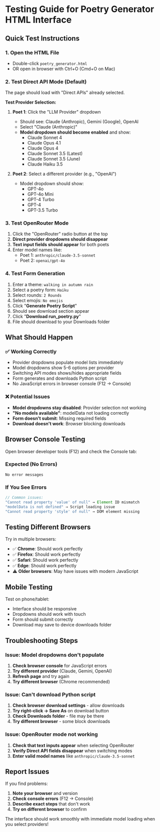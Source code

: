 # Testing Guide for Poetry Generator HTML Interface

## Quick Test Instructions

### 1. Open the HTML File
- Double-click `poetry_generator.html` 
- OR open in browser with Ctrl+O (Cmd+O on Mac)

### 2. Test Direct API Mode (Default)
The page should load with "Direct APIs" already selected.

**Test Provider Selection:**
1. **Poet 1**: Click the "LLM Provider" dropdown
   - Should see: Claude (Anthropic), Gemini (Google), OpenAI
   - Select "Claude (Anthropic)"
   - **Model dropdown should become enabled** and show:
     - Claude Sonnet 4
     - Claude Opus 4.1  
     - Claude Opus 4
     - Claude Sonnet 3.5 (Latest)
     - Claude Sonnet 3.5 (June)
     - Claude Haiku 3.5

2. **Poet 2**: Select a different provider (e.g., "OpenAI")
   - Model dropdown should show:
     - GPT-4o
     - GPT-4o Mini
     - GPT-4 Turbo
     - GPT-4
     - GPT-3.5 Turbo

### 3. Test OpenRouter Mode
1. Click the "OpenRouter" radio button at the top
2. **Direct provider dropdowns should disappear**
3. **Text input fields should appear** for both poets
4. Enter model names like:
   - Poet 1: `anthropic/claude-3.5-sonnet`
   - Poet 2: `openai/gpt-4o`

### 4. Test Form Generation
1. Enter a theme: `walking in autumn rain`
2. Select a poetry form: `Haiku` 
3. Select rounds: `2 Rounds`
4. Select emojis: `No emojis`
5. Click "**Generate Poetry Script**"
6. Should see download section appear
7. Click "**Download run_poetry.py**"
8. File should download to your Downloads folder

## What Should Happen

### ✅ Working Correctly
- Provider dropdowns populate model lists immediately
- Model dropdowns show 5-6 options per provider
- Switching API modes shows/hides appropriate fields
- Form generates and downloads Python script
- No JavaScript errors in browser console (F12 → Console)

### ❌ Potential Issues
- **Model dropdowns stay disabled**: Provider selection not working
- **"No models available"**: modelData not loading correctly  
- **Form doesn't submit**: Missing required fields
- **Download doesn't work**: Browser blocking downloads

## Browser Console Testing

Open browser developer tools (F12) and check the Console tab:

### Expected (No Errors)
```
No error messages
```

### If You See Errors
```javascript
// Common issues:
"Cannot read property 'value' of null" → Element ID mismatch
"modelData is not defined" → Script loading issue  
"Cannot read property 'style' of null" → DOM element missing
```

## Testing Different Browsers

Try in multiple browsers:
- ✅ **Chrome**: Should work perfectly
- ✅ **Firefox**: Should work perfectly  
- ✅ **Safari**: Should work perfectly
- ✅ **Edge**: Should work perfectly
- ⚠️ **Older browsers**: May have issues with modern JavaScript

## Mobile Testing

Test on phone/tablet:
- Interface should be responsive
- Dropdowns should work with touch
- Form should submit correctly
- Download may save to device downloads folder

## Troubleshooting Steps

### Issue: Model dropdowns don't populate
1. **Check browser console** for JavaScript errors
2. **Try different provider** (Claude, Gemini, OpenAI)
3. **Refresh page** and try again
4. **Try different browser** (Chrome recommended)

### Issue: Can't download Python script
1. **Check browser download settings** - allow downloads
2. **Try right-click → Save As** on download button
3. **Check Downloads folder** - file may be there
4. **Try different browser** - some block downloads

### Issue: OpenRouter mode not working
1. **Check that text inputs appear** when selecting OpenRouter
2. **Verify Direct API fields disappear** when switching modes
3. **Enter valid model names** like `anthropic/claude-3.5-sonnet`

## Report Issues

If you find problems:
1. **Note your browser** and version
2. **Check console errors** (F12 → Console)
3. **Describe exact steps** that don't work
4. **Try on different browser** to confirm

The interface should work smoothly with immediate model loading when you select providers!